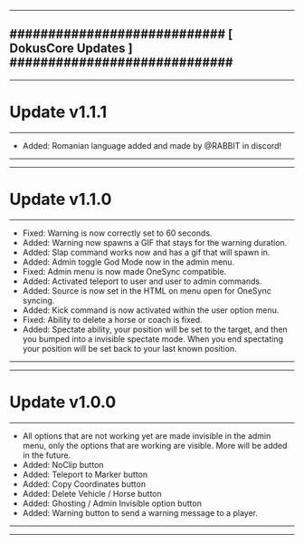 --------------------------------------------------------------------------------
############################ [ DokusCore Updates ] #############################
--------------------------------------------------------------------------------
--------------------------------------------------------------------------------
# Update v1.1.1
--------------------------------------------------------------------------------
- Added: Romanian language added and made by @RABBIT in discord!
--------------------------------------------------------------------------------
--------------------------------------------------------------------------------
# Update v1.1.0
--------------------------------------------------------------------------------
- Fixed: Warning is now correctly set to 60 seconds.
- Added: Warning now spawns a GIF that stays for the warning duration.
- Added: Slap command works now and has a gif that will spawn in.
- Added: Admin toggle God Mode now in the admin menu.
- Fixed: Admin menu is now made OneSync compatible.
- Added: Activated teleport to user and user to admin commands.
- Added: Source is now set in the HTML on menu open for OneSync syncing.
- Added: Kick command is now activated within the user option menu.
- Fixed: Ability to delete a horse or coach is fixed.
- Added: Spectate ability, your position will be set to the target,
  and then you bumped into a invisible spectate mode. When you end spectating
  your position will be set back to your last known position.
--------------------------------------------------------------------------------
--------------------------------------------------------------------------------
# Update v1.0.0
--------------------------------------------------------------------------------
- All options that are not working yet are made invisible in the admin menu,
  only the options that are working are visible. More will be added in the future.
- Added: NoClip button
- Added: Teleport to Marker button
- Added: Copy Coordinates button
- Added: Delete Vehicle / Horse button
- Added: Ghosting / Admin Invisible option button
- Added: Warning button to send a warning message to a player.
--------------------------------------------------------------------------------
--------------------------------------------------------------------------------
